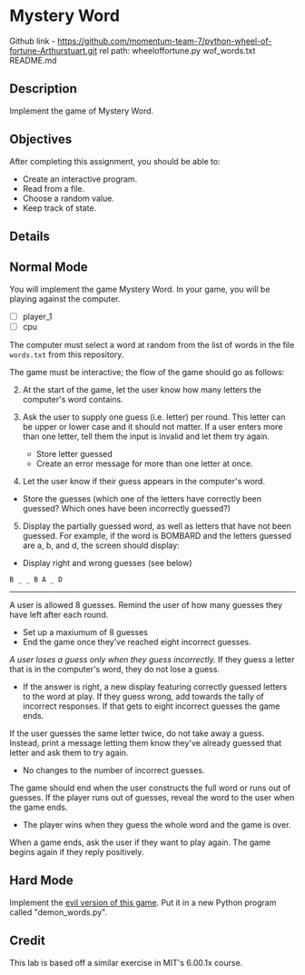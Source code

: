 # Mystery Word
Github link - https://github.com/momentum-team-7/python-wheel-of-fortune-Arthurstuart.git
rel path:
wheeloffortune.py
wof_words.txt
README.md
## Description

Implement the game of Mystery Word.

## Objectives

After completing this assignment, you should be able to:

- Create an interactive program.
- Read from a file.
- Choose a random value.
- Keep track of state.

## Details

## Normal Mode

You will implement the game Mystery Word. In your game, you will be playing
against the computer.
- [ ]  player_1 
- [ ]  cpu 

The computer must select a word at random from the list of words in the file
`words.txt` from this repository.
<!-- - Read the file and store the items in a list.
- Select a word from the word list. -->

The game must be interactive; the flow of the game should go as follows:

<!-- 1. Let the user choose a level of difficulty at the beginning of the program.
   Easy mode only has words of 4-6 characters; normal mode only has words of 6-8
   characters; hard mode only has words of 8+ characters.
   - List of easy, medium, and hard words. This is based on the # of characters.
   - Create levels of difficulty for the user to choose from (choose from differnt type - list, dictionary) -->

2. At the start of the game, let the user know how many letters the computer's
   word contains.
   <!-- - Count the number of letters in the word -->
   <!-- - Display one blank for each word (look up the join method)  -->

3. Ask the user to supply one guess (i.e. letter) per round. This letter can be
   upper or lower case and it should not matter. If a user enters more than one
   letter, tell them the input is invalid and let them try again.
   <!-- - Ask the user to guess a letter  -->
   - Store letter guessed
   - Create an error message for more than one letter at once.

4. Let the user know if their guess appears in the computer's word.
<!-- - Create process to determine whether a guess is correct.  -->
- Store the guesses (which one of the letters have correctly been guessed? Which ones have been incorrectly guessed?)
<!-- - Alert player that they've guessed a letter correctly (print they've gotten it right) -->

5. Display the partially guessed word, as well as letters that have not been
   guessed. For example, if the word is BOMBARD and the letters guessed are a, b,
   and d, the screen should display:
- Display right and wrong guesses (see below)

```
B _ _ B A _ D
```
---------------------------------

A user is allowed 8 guesses. Remind the user of how many guesses they have left
after each round.
- Set up a maxiumum of 8 guesses 
- End the game once they've reached eight incorrect guesses.

_A user loses a guess only when they guess incorrectly._ If they guess a letter
that is in the computer's word, they do not lose a guess.
- If the answer is right, a new display featuring correctly guessed letters to the word at play. If they guess wrong, add towards the tally of incorrect responses. If that gets to eight incorrect guesses the game ends.

If the user guesses the same letter twice, do not take away a guess. Instead,
print a message letting them know they've already guessed that letter and ask
them to try again.
- No changes to the number of incorrect guesses. 

The game should end when the user constructs the full word or runs out of
guesses. If the player runs out of guesses, reveal the word to the user when
the game ends.
- The player wins when they guess the whole word and the game is over.

When a game ends, ask the user if they want to play again. The game begins
again if they reply positively.

## Hard Mode

Implement the [evil version of this game](http://nifty.stanford.edu/2011/schwarz-evil-hangman/).
Put it in a new Python program called "demon_words.py".

## Credit

This lab is based off a similar exercise in MIT's 6.00.1x course.
